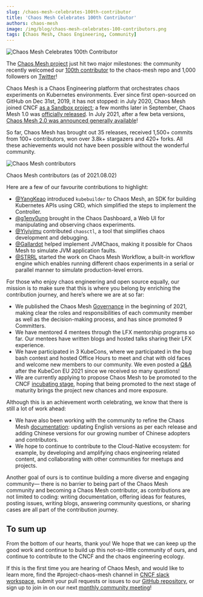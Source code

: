 ```yaml
---
slug: /chaos-mesh-celebrates-100th-contributor
title: 'Chaos Mesh Celebrates 100th Contributor'
authors: chaos-mesh
image: /img/blog/chaos-mesh-celebrates-100-contributors.png
tags: [Chaos Mesh, Chaos Engineering, Community]
---
```


![Chaos Mesh Celebrates 100th Contributor](/img/blog/chaos-mesh-celebrates-100-contributors.png)

The [Chaos Mesh project](https://github.com/chaos-mesh/chaos-mesh) just hit two major milestones: the community recently welcomed our [100th contributor](https://github.com/chaos-mesh/chaos-mesh/graphs/contributors) to the chaos-mesh repo and 1,000 followers on [Twitter](https://twitter.com/chaos_mesh)!

<!--truncate-->

Chaos Mesh is a Chaos Engineering platform that orchestrates chaos experiments on Kubernetes environments. Ever since first open-sourced on GitHub on Dec 31st, 2019, it has not stopped: in July 2020, Chaos Mesh joined CNCF [as a Sandbox project](https://chaos-mesh.org/blog/chaos-mesh-join-cncf-sandbox-project); a few months later in September, Chaos Mesh 1.0 was [officially released](https://chaos-mesh.org/blog/chaos-mesh-1.0-chaos-engineering-on-kubernetes-made-easier). In July 2021, after a few beta versions, [Chaos Mesh 2.0 was announced generally available](https://github.com/chaos-mesh/chaos-mesh/releases/tag/v2.0.0)!

So far, Chaos Mesh has brought out 35 releases, received 1,500+ commits from 100+ contributors, won over 3.8k+ stargazers and 420+ forks. All these achievements would not have been possible without the wonderful community.

![Chaos Mesh contributors](/img/blog/chaos-mesh-all-contributors.jpeg)

<p className="caption">Chaos Mesh contributors (as of 2021.08.02)</p>

Here are a few of our favourite contributions to highlight:

- [@YangKeao](https://github.com/YangKeao) introduced `kubebuilder` to Chaos Mesh, an SDK for building Kubernetes APIs using CRD, which simplified the steps to implement the Controller.
- [@g1eny0ung](https://github.com/g1eny0ung) brought in the Chaos Dashboard, a Web UI for manipulating and observing chaos experiments.
- [@Yiyiyimu](https://github.com/Yiyiyimu) contributed `chaosctl`, a tool that simplifies chaos development and debugging.
- [@Gallardot](https://github.com/Gallardot) helped implement JVMChaos, making it possible for Chaos Mesh to simulate JVM application faults.
- [@STRRL](https://github.com/STRRL) started the work on Chaos Mesh Workflow, a built-in workflow engine which enables running different chaos experiments in a serial or parallel manner to simulate production-level errors.

For those who enjoy chaos engineering and open source equally, our mission is to make sure that this is where you belong by enriching the contribution journey, and here’s where we are at so far:

- We published the Chaos Mesh [Governance](https://github.com/chaos-mesh/chaos-mesh/blob/master/GOVERNANCE.md) in the beginning of 2021, making clear the roles and responsibilities of each community member as well as the decision-making process, and has since promoted 9 Committers.
- We have mentored 4 mentees through the LFX mentorship programs so far. Our mentees have written blogs and hosted talks sharing their LFX experience.
- We have participated in 3 KubeCons, where we participated in the bug bash contest and hosted Office Hours to meet and chat with old faces and welcome new members to our community. We even posted a [Q&A](https://chaos-mesh.org/blog/chaos-mesh-q&a) after the KubeCon EU 2021 since we received so many questions!
- We are currently applying to propose Chaos Mesh to be promoted to the CNCF [incubating stage](https://github.com/cncf/toc/pull/683), hoping that being promoted to the next stage of maturity brings the project new chances and more exposure.

Although this is an achievement worth celebrating, we know that there is still a lot of work ahead:

- We have also been working with the community to refine the Chaos Mesh [documentation](https://chaos-mesh.org/docs/): updating English versions as per each release and adding Chinese versions for our growing number of Chinese adopters and contributors.
- We hope to continue to contribute to the Cloud-Native ecosystem: for example, by developing and amplifying chaos engineering related content, and collaborating with other communities for meetups and projects.

Another goal of ours is to continue building a more diverse and engaging community— there is no barrier to being part of the Chaos Mesh community and becoming a Chaos Mesh contributor, as contributions are not limited to coding: writing documentation, offering ideas for features, posting issues, writing blogs, answering community questions, or sharing cases are all part of the contribution journey.

## To sum up

From the bottom of our hearts, thank you! We hope that we can keep up the good work and continue to build up this not-so-little community of ours, and continue to contribute to the CNCF and the chaos engineering ecology.

If this is the first time you are hearing of Chaos Mesh, and would like to learn more, find the #project-chaos-mesh channel in [CNCF slack workspace](https://slack.cncf.io/), submit your pull requests or issues to our [GitHub repository](https://github.com/chaos-mesh/chaos-mesh), or sign up to join in on our next [monthly community meeting](https://community.cncf.io/chaos-mesh-community/)!
